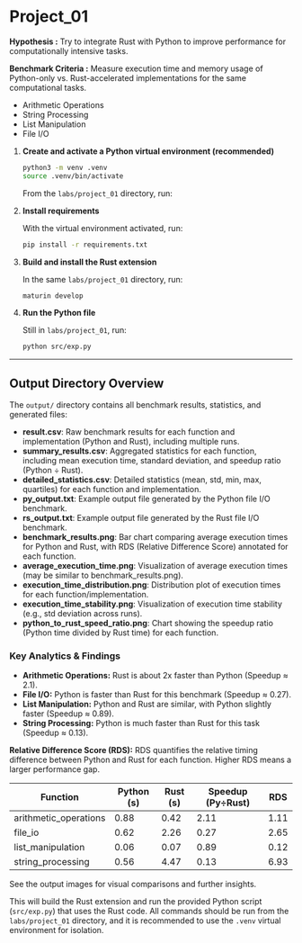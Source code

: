 # Project_01

**Hypothesis :** Try to integrate Rust with Python to improve performance for computationally intensive tasks.

**Benchmark Criteria :** Measure execution time and memory usage of Python-only vs. Rust-accelerated implementations for the same computational tasks.

- Arithmetic Operations
- String Processing
- List Manipulation
- File I/O


1. **Create and activate a Python virtual environment (recommended)**
   ```bash
   python3 -m venv .venv
   source .venv/bin/activate
   ```

   From the `labs/project_01` directory, run:
   
2. **Install requirements**

   With the virtual environment activated, run:
   ```bash
   pip install -r requirements.txt
   ```

3. **Build and install the Rust extension**

   In the same `labs/project_01` directory, run:
   ```bash
   maturin develop
   ```


4. **Run the Python file**

   Still in `labs/project_01`, run:
   ```bash
   python src/exp.py
   ```

---

## Output Directory Overview

The `output/` directory contains all benchmark results, statistics, and generated files:

- **result.csv**: Raw benchmark results for each function and implementation (Python and Rust), including multiple runs.
- **summary_results.csv**: Aggregated statistics for each function, including mean execution time, standard deviation, and speedup ratio (Python ÷ Rust).
- **detailed_statistics.csv**: Detailed statistics (mean, std, min, max, quartiles) for each function and implementation.
- **py_output.txt**: Example output file generated by the Python file I/O benchmark.
- **rs_output.txt**: Example output file generated by the Rust file I/O benchmark.
- **benchmark_results.png**: Bar chart comparing average execution times for Python and Rust, with RDS (Relative Difference Score) annotated for each function.
- **average_execution_time.png**: Visualization of average execution times (may be similar to benchmark_results.png).
- **execution_time_distribution.png**: Distribution plot of execution times for each function/implementation.
- **execution_time_stability.png**: Visualization of execution time stability (e.g., std deviation across runs).
- **python_to_rust_speed_ratio.png**: Chart showing the speedup ratio (Python time divided by Rust time) for each function.

### Key Analytics & Findings

- **Arithmetic Operations:** Rust is about 2x faster than Python (Speedup ≈ 2.1).
- **File I/O:** Python is faster than Rust for this benchmark (Speedup ≈ 0.27).
- **List Manipulation:** Python and Rust are similar, with Python slightly faster (Speedup ≈ 0.89).
- **String Processing:** Python is much faster than Rust for this task (Speedup ≈ 0.13).

**Relative Difference Score (RDS):**
RDS quantifies the relative timing difference between Python and Rust for each function. Higher RDS means a larger performance gap.

| Function               | Python (s) | Rust (s) | Speedup (Py÷Rust) | RDS    |
|------------------------|------------|----------|-------------------|--------|
| arithmetic_operations  | 0.88       | 0.42     | 2.11              | 1.11   |
| file_io                | 0.62       | 2.26     | 0.27              | 2.65   |
| list_manipulation      | 0.06       | 0.07     | 0.89              | 0.12   |
| string_processing      | 0.56       | 4.47     | 0.13              | 6.93   |


See the output images for visual comparisons and further insights.

This will build the Rust extension and run the provided Python script (`src/exp.py`) that uses the Rust code. All commands should be run from the `labs/project_01` directory, and it is recommended to use the `.venv` virtual environment for isolation.
